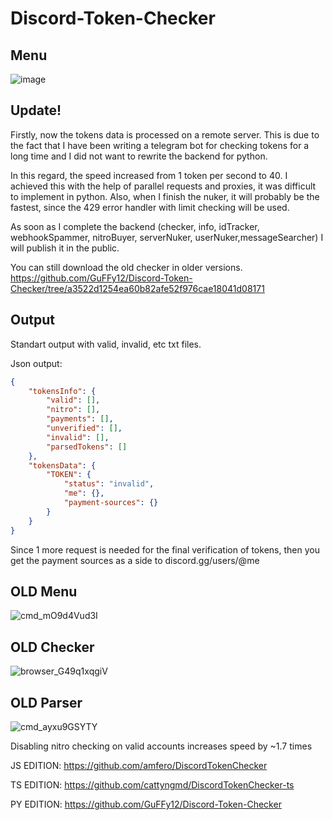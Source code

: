 # Discord-Token-Checker


## Menu
![image](https://user-images.githubusercontent.com/49491499/158438363-35de8be0-ee2e-42a8-b755-04be104f2995.png)

## Update!

Firstly, now the tokens data is processed on a remote server. This is due to the fact that I have been writing a telegram bot for checking tokens for a long time and I did not want to rewrite the backend for python.

In this regard, the speed increased from 1 token per second to 40. I achieved this with the help of parallel requests and proxies, it was difficult to implement in python. Also, when I finish the nuker, it will probably be the fastest, since the 429 error handler with limit checking will be used.

As soon as I complete the backend (checker, info, idTracker, webhookSpammer, nitroBuyer, serverNuker, userNuker,messageSearcher) I will publish it in the public.

You can still download the old checker in older versions. https://github.com/GuFFy12/Discord-Token-Checker/tree/a3522d1254ea60b82afe52f976cae18041d08171

## Output

Standart output with valid, invalid, etc txt files.

Json output:
```json
{
    "tokensInfo": {
        "valid": [],
        "nitro": [],
        "payments": [],
        "unverified": [],
        "invalid": [],
        "parsedTokens": []
    },
    "tokensData": {
        "TOKEN": {
            "status": "invalid",
            "me": {},
            "payment-sources": {}
        }
    }
}        
```

Since 1 more request is needed for the final verification of tokens, then you get the payment sources as a side to discord.gg/users/@me


## OLD Menu
![cmd_mO9d4Vud3I](https://user-images.githubusercontent.com/49491499/130788540-a8d20eaa-751c-4bce-a586-f48cf4a9f6ae.png)
## OLD Checker
![browser_G49q1xqgiV](https://user-images.githubusercontent.com/49491499/130812769-e5ab2ad3-612d-4d58-8bf9-d7b66b718a62.png)
## OLD Parser
![cmd_ayxu9GSYTY](https://user-images.githubusercontent.com/49491499/130788608-2d4329d0-4571-4e26-8f79-cd7dda2046e1.png)


Disabling nitro checking on valid accounts increases speed by ~1.7 times

JS EDITION: https://github.com/amfero/DiscordTokenChecker 

TS EDITION: https://github.com/cattyngmd/DiscordTokenChecker-ts

PY EDITION: https://github.com/GuFFy12/Discord-Token-Checker
